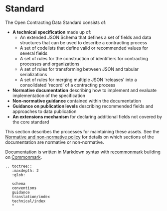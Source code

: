 # Standard

The Open Contracting Data Standard consists of:

* **A technical specification** made up of:
  * An extended JSON Schema that defines a set of fields and data structures that can be used to describe a contracting process
  * A set of codelists that define valid or recommended values for several fields
  * A set of rules for the construction of identifiers for contracting processes and organizations
  * A set of rules for transforming between JSON and tabular serializations
  * A set of rules for merging multiple JSON 'releases' into a consolidated 'record' of a contracting process
* **Normative documentation** describing how to implement and evaluate implementation of the specification
* **Non-normative guidance** contained within the documentation
* **Guidance on publication levels** describing recommended fields and approaches to data publication
* **An extensions mechanism** for declaring additional fields not covered by the core standard

This section describes the processes for maintaining these assets. See the [Normative and non-normative policy](https://docs.google.com/document/d/1xjlAneqgewZvHh6_hwuQ98hbjxRcA2IUqOTJiNGcOf8/edit) for details on which sections of the documentation are normative or non-normative.

Documentation is written in Markdown syntax with [recommonmark](https://recommonmark.readthedocs.org/en/latest/) building on [Commonmark](http://commonmark.org/).

```eval_rst
.. toctree::
   :maxdepth: 2
   :glob:

   schema
   conventions
   guidance
   translation/index
   technical/index
   *
```
